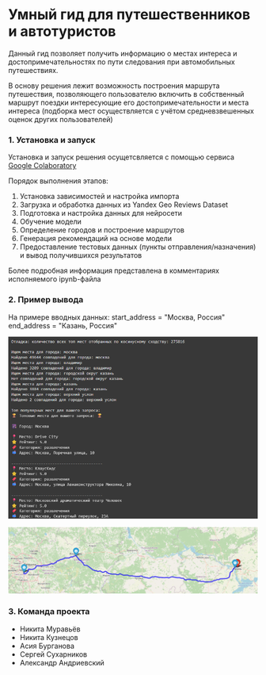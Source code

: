 # Умный гид для путешественников и автотуристов

Данный гид позволяет получить информацию о местах интереса и достопримечательностях по пути следования при автомобильных путешествиях.

В основу решения лежит возможность построения маршрута путешествия, позволяющего пользователю включить в собственный маршрут поездки интересующие его достопримечательности и места интереса (подборка мест осуществляется с учётом средневзвешенных оценок других пользователей)

### 1. Установка и запуск

Установка и запуск решения осущетсвляется с помощью сервиса [Google Colaboratory](https://colab.research.google.com/)

Порядок выполнения этапов:

1. Установка зависимостей и настройка импорта
2. Загрузка и обработка данных из Yandex Geo Reviews Dataset
3. Подготовка и настройка данных для нейросети
4. Обучение модели
5. Определение городов и построение маршрутов 
6. Генерация рекомендаций на основе модели
7. Предоставление тестовых данных (пункты отправления/назначения) и вывод получившихся результатов

Более подробная информация представлена в комментариях исполняемого ipynb-файла 


### 2. Пример вывода 

На примере вводных данных:
start_address = "Москва, Россия"
end_address = "Казань, Россия"

![alt text](images/image.png)

![alt text](images/image-1.png)

### 3. Команда проекта
* Никита Муравьёв 
* Никита Кузнецов
* Асия Бурганова 
* Сергей Сухарников
* Александр Андриевский


